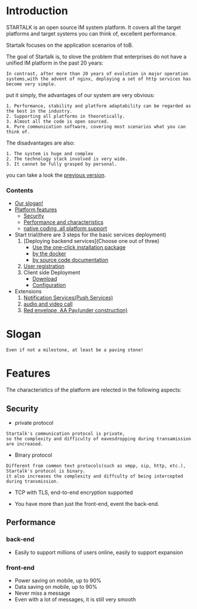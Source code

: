 # Introduction
STARTALK is an open source IM system platform. It covers all the target platforms and target systems you can think of, excellent performance.

Startalk focuses on the application scenarios of toB.

The goal of Startalk is, to slove the problem that enterprises do not have a unified IM platform in the past 20 years:

```
In contrast, after more than 20 years of evolution in major operation systems,with the advent of nginx, deploying a set of http services has become very simple.
```


put it simply, the advantages of our system are very obvious:

```
1. Performance, stability and platform adaptability can be regarded as the best in the industry.
2. Supporting all platforms in theoretically.
3. Almost all the code is open sourced.
4. Pure communication software, covering most scenarios what you can think of.
```

The disadvantages are also:

```
1. The system is huge and complex
2. The technology stack involved is very wide. 
3. It cannot be fully grasped by personal.
```

you can take a look the [previous version](https://github.com/startalkIM/startalk_backup).


### Contents

* [Our slogan!](#Slogan)
* [Platform features](#Features)
    * [Security](#Security)
    * [Performance and characteristics](#Performance)
    * [native coding, all platform support](#Supprting)
* Start trial(there are 3 steps for the basic services deployment)
    1. [Deploying backend services](Choose one out of three)
        * [Use the one-click installation package]()
        * [by the docker](docker-file-en.md)
        * [by source code documentation](source-build-en.md)
    1. [User registration](create-user-en.md)
    1. Client side Deployment
        * [Download](config-client-en.md)
        * [Configuration](config-client-en.md)
* Extensions
    1. [Notification Services(Push Services)](https://github.com/startalkIM/push_service)
    1. [audio and video call](https://github.com/startalkIM/call_room_server)
    1. [Red envelope, AA Pay(under construction)]()


# Slogan

```
Even if not a milestone, at least be a paving stone!
```


# Features

The characteristics of the platform are relected in the following aspects:

## Security

* private protocol

```
Startalk's communication protocol is private,
so the complexity and difficulty of eavesdropping during transamission
are increased.
```

* Binary protocol

```
Different from common text protocols(such as xmpp, sip, http, etc.), Startalk's protocol is binary.
it also increases the complexity and diffculty of being intercepted during transmission.
```

* TCP with TLS, end-to-end encryption supported

* You have more than just the front-end, event the back-end.

## Performance

### back-end
* Easily to support millions of users online, easily to support expansion

### front-end

* Power saving on mobile, up to 90%
* Data saving on mobile, up to 90%
* Never miss a message
* Even with a lot of messages, it is still very smooth